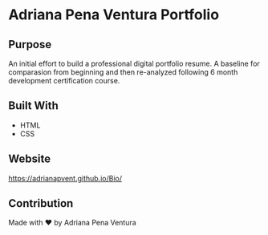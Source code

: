 # Adriana Pena Ventura Portfolio

## Purpose
An initial effort to build a professional digital portfolio resume. A baseline for comparasion from beginning and then re-analyzed following 6 month development certification course. 

## Built With
* HTML
* CSS

## Website
https://adrianapvent.github.io/Bio/

## Contribution
Made with ❤️ by Adriana Pena Ventura
